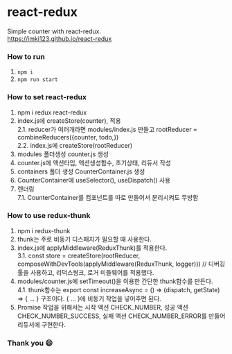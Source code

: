 # react-redux
Simple counter with react-redux.  
https://imki123.github.io/react-redux   

### How to run
1. ```npm i```
2. ```npm run start```

### How to set react-redux
1. npm i redux react-redux
2. index.js에 createStore(counter), <Provider store={store}> 적용  
2.1. reducer가 여러개라면 modules/index.js 만들고 rootReducer = combineReducers({counter, todo,})  
2.2. index.js에 createStore(rootReducer)
3. modules 폴더생성 counter.js 생성  
4. counter.js에 액션타입, 액션생성함수, 초기상태, 리듀서 작성  
5. containers 폴더 생성 CounterContainer.js 생성  
6. CounterContainer에 useSelector(), useDispatch() 사용  
7. <CounterContainer> 렌더링  
7.1. CounterContainer를 <Counter> 컴포넌트를 따로 만들어서 분리시켜도 무방함   

### How to use redux-thunk
1. npm i redux-thunk
2. thunk는 주로 비동기 디스패치가 필요할 때 사용한다.  
3. index.js에 applyMiddleware(ReduxThunk)를 적용한다.  
3.1. const store = createStore(rootReducer, composeWithDevTools(applyMiddleware(ReduxThunk, logger))) // 디버깅 툴을 사용하고, 리덕스썽크, 로거 미들웨어를 적용했다.  
4. modules/counter.js에 setTimeout()을 이용한 간단한 thunk함수를 만든다.  
4.1. thunk함수는 export const increaseAsync = () => (dispatch, getState) => { ... } 구조이다. { ... }에 비동기 작업을 넣어주면 된다.  
5. Promise 작업을 위해서는 시작 액션 CHECK_NUMBER, 성공 액션 CHECK_NUMBER_SUCCESS, 실패 액션 CHECK_NUMBER_ERROR를 만들어 리듀서에 구현한다.  

### Thank you 😄

